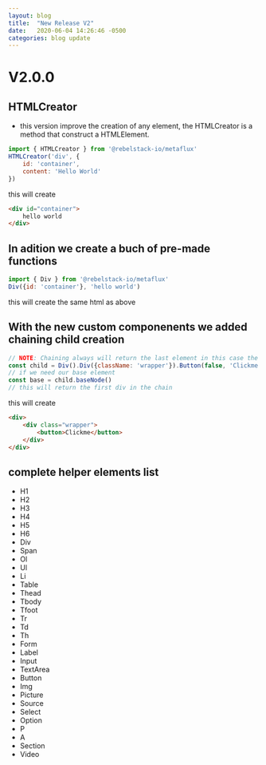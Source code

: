 ```yaml
---
layout: blog
title:  "New Release V2"
date:   2020-06-04 14:26:46 -0500
categories: blog update
---
```

# V2.0.0
## HTMLCreator
- this version improve the creation of any element, the HTMLCreator is a method that construct a HTMLElement.

```js
import { HTMLCreator } from '@rebelstack-io/metaflux'
HTMLCreator('div', {
	id: 'container',
	content: 'Hello World'
})
```
this will create

```HTML
<div id="container">
	hello world
</div>
```

## In adition we create a buch of pre-made functions

```js
import { Div } from '@rebelstack-io/metaflux'
Div({id: 'container'}, 'hello world')
```

this will create the same html as above

## With the new custom componenents we added chaining child creation

```js
// NOTE: Chaining always will return the last element in this case the button
const child = Div().Div({className: 'wrapper'}).Button(false, 'Clickme');
// if we need our base element
const base = child.baseNode()
// this will return the first div in the chain
```

this will create

```html
<div>
	<div class="wrapper">
		<button>Clickme</button>
	</div>
</div>
```

## complete helper elements list
- H1
- H2
- H3
- H4
- H5
- H6
- Div
- Span
- Ol
- Ul
- Li
- Table
- Thead
- Tbody
- Tfoot
- Tr
- Td
- Th
- Form
- Label
- Input
- TextArea
- Button
- Img
- Picture
- Source
- Select
- Option
- P
- A
- Section
- Video
